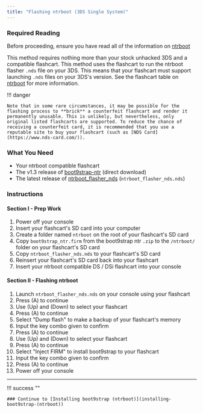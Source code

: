 ```yaml
---
title: "Flashing ntrboot (3DS Single System)"
---
```


### Required Reading

Before proceeding, ensure you have read all of the information on [ntrboot](ntrboot)

This method requires nothing more than your stock unhacked 3DS and a compatible flashcart. This method uses the flashcart to run the ntrboot flasher `.nds` file on your 3DS. This means that your flashcart must support launching `.nds` files on your 3DS's version. See the flashcart table on [ntrboot](ntrboot) for more information.

!!! danger

    Note that in some rare circumstances, it may be possible for the flashing process to **brick** a counterfeit flashcart and render it permanently unusable. This is unlikely, but nevertheless, only original listed flashcarts are supported. To reduce the chance of receiving a counterfeit card, it is recommended that you use a reputable site to buy your flashcart (such as [NDS Card](https://www.nds-card.com/)).


### What You Need

* Your ntrboot compatible flashcart
* The v1.3 release of [boot9strap-ntr](https://github.com/SciresM/boot9strap/releases/download/1.3/boot9strap-1.3-ntr.zip) (direct download)
* The latest release of [ntrboot_flasher_nds](https://github.com/jason0597/ntrboot_flasher_nds/releases/latest) (`ntrboot_flasher_nds.nds`)

### Instructions

#### Section I - Prep Work

1. Power off your console
1. Insert your flashcart's SD card into your computer
1. Create a folder named `ntrboot` on the root of your flashcart's SD card
1. Copy `boot9strap_ntr.firm` from the boot9strap ntr `.zip` to the `/ntrboot/` folder on your flashcart's SD card
1. Copy `ntrboot_flasher_nds.nds` to your flashcart's SD card
1. Reinsert your flashcart's SD card back into your flashcart
1. Insert your ntrboot compatible DS / DSi flashcart into your console

#### Section II - Flashing ntrboot

1. Launch `ntrboot_flasher_nds.nds` on your console using your flashcart
1. Press (A) to continue
1. Use (Up) and (Down) to select your flashcart
1. Press (A) to continue
1. Select "Dump flash" to make a backup of your flashcart's memory
1. Input the key combo given to confirm
1. Press (A) to continue
1. Use (Up) and (Down) to select your flashcart
1. Press (A) to continue
1. Select "Inject FIRM" to install boot9strap to your flashcart
1. Input the key combo given to confirm
1. Press (A) to continue
1. Power off your console

___

!!! success ""

    ### Continue to [Installing boot9strap (ntrboot)](installing-boot9strap-(ntrboot))
